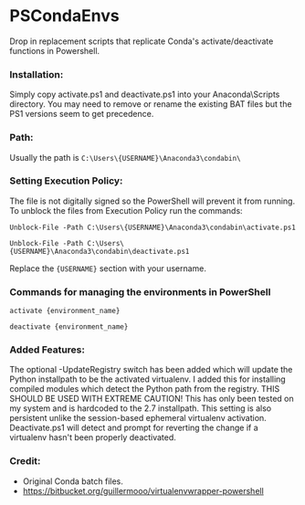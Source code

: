 PSCondaEnvs
===========

Drop in replacement scripts that replicate Conda's activate/deactivate functions in Powershell.

### Installation:
Simply copy activate.ps1 and deactivate.ps1 into your Anaconda\Scripts directory.  You may need to remove or rename the existing BAT files but the PS1 versions seem to get precedence.

### Path:
Usually the path is `C:\Users\{USERNAME}\Anaconda3\condabin\`

### Setting Execution Policy:
The file is not digitally signed so the PowerShell will prevent it from running. To unblock the files from Execution Policy run the commands:

`Unblock-File -Path C:\Users\{USERNAME}\Anaconda3\condabin\activate.ps1`

`Unblock-File -Path C:\Users\{USERNAME}\Anaconda3\condabin\deactivate.ps1`

Replace the `{USERNAME}` section with your username.

### Commands for managing the environments in PowerShell
`activate {environment_name}`

`deactivate {environment_name}`

### Added Features:
The optional -UpdateRegistry switch has been added which will update the Python installpath to be the activated virtualenv.  I added this for installing compiled modules which detect the Python path from the registry.
THIS SHOULD BE USED WITH EXTREME CAUTION!  This has only been tested on my system and is hardcoded to the 2.7 installpath.  This setting is also persistent unlike the session-based ephemeral virtualenv activation.  Deactivate.ps1 will detect and prompt for reverting the change if a virtualenv hasn't been properly deactivated.

### Credit:
* Original Conda batch files.
* https://bitbucket.org/guillermooo/virtualenvwrapper-powershell
